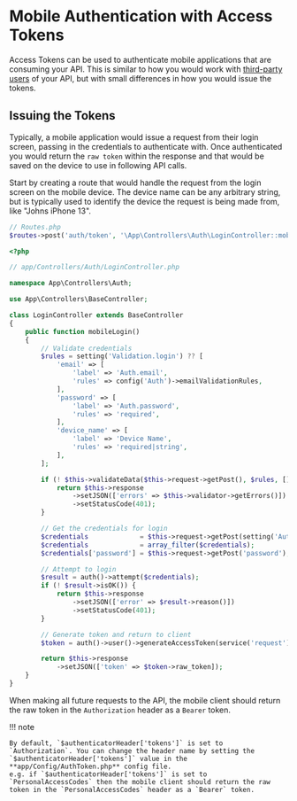 # Mobile Authentication with Access Tokens

Access Tokens can be used to authenticate mobile applications that are consuming your API. This is similar to how you would work with [third-party users](./api_tokens.md) of your API, but with small differences in how you would issue the tokens.

## Issuing the Tokens

Typically, a mobile application would issue a request from their login screen, passing in the credentials to authenticate with. Once authenticated you would return the `raw token` within the response and that would be saved on the device to use in following API calls.

Start by creating a route that would handle the request from the login screen on the mobile device. The device name can be any arbitrary string, but is typically used to identify the device the request is being made from, like "Johns iPhone 13".

```php
// Routes.php
$routes->post('auth/token', '\App\Controllers\Auth\LoginController::mobileLogin');
```

```php
<?php

// app/Controllers/Auth/LoginController.php

namespace App\Controllers\Auth;

use App\Controllers\BaseController;

class LoginController extends BaseController
{
    public function mobileLogin()
    {
        // Validate credentials
        $rules = setting('Validation.login') ?? [
            'email' => [
                'label' => 'Auth.email',
                'rules' => config('Auth')->emailValidationRules,
            ],
            'password' => [
                'label' => 'Auth.password',
                'rules' => 'required',
            ],
            'device_name' => [
                'label' => 'Device Name',
                'rules' => 'required|string',
            ],
        ];

        if (! $this->validateData($this->request->getPost(), $rules, [], config('Auth')->DBGroup)) {
            return $this->response
                ->setJSON(['errors' => $this->validator->getErrors()])
                ->setStatusCode(401);
        }

        // Get the credentials for login
        $credentials             = $this->request->getPost(setting('Auth.validFields'));
        $credentials             = array_filter($credentials);
        $credentials['password'] = $this->request->getPost('password');

        // Attempt to login
        $result = auth()->attempt($credentials);
        if (! $result->isOK()) {
            return $this->response
                ->setJSON(['error' => $result->reason()])
                ->setStatusCode(401);
        }

        // Generate token and return to client
        $token = auth()->user()->generateAccessToken(service('request')->getVar('device_name'));

        return $this->response
            ->setJSON(['token' => $token->raw_token]);
    }
}
```

When making all future requests to the API, the mobile client should return the raw token in the `Authorization` header as a `Bearer` token.

!!! note

    By default, `$authenticatorHeader['tokens']` is set to `Authorization`. You can change the header name by setting the `$authenticatorHeader['tokens']` value in the **app/Config/AuthToken.php** config file.
    e.g. if `$authenticatorHeader['tokens']` is set to `PersonalAccessCodes` then the mobile client should return the raw token in the `PersonalAccessCodes` header as a `Bearer` token.
